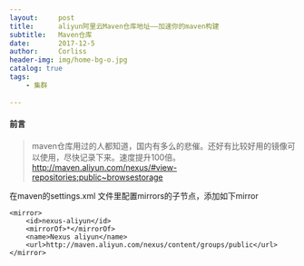 ```yaml
---
layout:     post
title:      aliyun阿里云Maven仓库地址——加速你的maven构建
subtitle:   Maven仓库
date:       2017-12-5
author:     Corliss
header-img: img/home-bg-o.jpg
catalog: true
tags:
    - 集群
    
---
```


#### 前言
>maven仓库用过的人都知道，国内有多么的悲催。还好有比较好用的镜像可以使用，尽快记录下来。速度提升100倍。
>http://maven.aliyun.com/nexus/#view-repositories;public~browsestorage

在maven的settings.xml 文件里配置mirrors的子节点，添加如下mirror



    <mirror>
        <id>nexus-aliyun</id>
        <mirrorOf>*</mirrorOf>
        <name>Nexus aliyun</name>
        <url>http://maven.aliyun.com/nexus/content/groups/public</url>
    </mirror> 